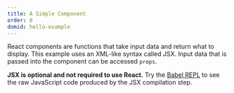 ```yaml
---
title: A Simple Component
order: 0
domid: hello-example
---
```


React components are functions that take input data and return what to display. This example uses an XML-like syntax called JSX. Input data that is passed into the component can be accessed `props`.

**JSX is optional and not required to use React.** Try the [Babel REPL](babel://es5-syntax-example) to see the raw JavaScript code produced by the JSX compilation step.
